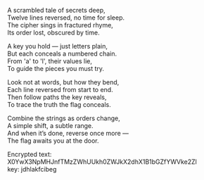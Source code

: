 A scrambled tale of secrets deep,  
Twelve lines reversed, no time for sleep.  
The cipher sings in fractured rhyme,  
Its order lost, obscured by time.  

A key you hold — just letters plain,  
But each conceals a numbered chain.  
From 'a' to 'l', their values lie,  
To guide the pieces you must try.  

Look not at words, but how they bend,  
Each line reversed from start to end.  
Then follow paths the key reveals,  
To trace the truth the flag conceals.  

Combine the strings as orders change,  
A simple shift, a subtle range.  
And when it’s done, reverse once more —  
The flag awaits you at the door.  

Encrypted text: X0YwX3NpMHJnfTMzZWhUUkh0ZWJkX2dhX1B1bGZfYWVke2Zl  
key: jdhlakfcibeg
